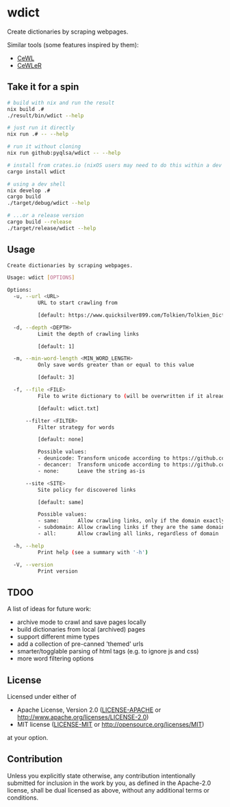 # wdict
Create dictionaries by scraping webpages.

Similar tools (some features inspired by them):
- [CeWL](https://github.com/digininja/CeWL)
- [CeWLeR](https://github.com/roys/cewler)

## Take it for a spin
```bash
# build with nix and run the result
nix build .#
./result/bin/wdict --help

# just run it directly
nix run .# -- --help

# run it without cloning
nix run github:pyqlsa/wdict -- --help

# install from crates.io (nixOS users may need to do this within a dev shell)
cargo install wdict

# using a dev shell
nix develop .#
cargo build
./target/debug/wdict --help

# ...or a release version
cargo build --release
./target/release/wdict --help
```
## Usage
<!-- readme-help -->
```bash
Create dictionaries by scraping webpages.

Usage: wdict [OPTIONS]

Options:
  -u, --url <URL>
          URL to start crawling from

          [default: https://www.quicksilver899.com/Tolkien/Tolkien_Dictionary.html]

  -d, --depth <DEPTH>
          Limit the depth of crawling links

          [default: 1]

  -m, --min-word-length <MIN_WORD_LENGTH>
          Only save words greater than or equal to this value

          [default: 3]

  -f, --file <FILE>
          File to write dictionary to (will be overwritten if it already exists)

          [default: wdict.txt]

      --filter <FILTER>
          Filter strategy for words

          [default: none]

          Possible values:
          - deunicode: Transform unicode according to https://github.com/kornelski/deunicode
          - decancer:  Transform unicode according to https://github.com/null8626/decancer
          - none:      Leave the string as-is

      --site <SITE>
          Site policy for discovered links

          [default: same]

          Possible values:
          - same:      Allow crawling links, only if the domain exactly matches
          - subdomain: Allow crawling links if they are the same domain or subdomains
          - all:       Allow crawling all links, regardless of domain

  -h, --help
          Print help (see a summary with '-h')

  -V, --version
          Print version

```
<!-- readme-help end -->

## TDOO
A list of ideas for future work:
 - archive mode to crawl and save pages locally
 - build dictionaries from local (archived) pages
 - support different mime types
 - add a collection of pre-canned 'themed' urls
 - smarter/togglable parsing of html tags (e.g. to ignore js and css)
 - more word filtering options

## License

Licensed under either of

 * Apache License, Version 2.0
   ([LICENSE-APACHE](LICENSE-APACHE) or http://www.apache.org/licenses/LICENSE-2.0)
 * MIT license
   ([LICENSE-MIT](LICENSE-MIT) or http://opensource.org/licenses/MIT)

at your option.

## Contribution

Unless you explicitly state otherwise, any contribution intentionally submitted
for inclusion in the work by you, as defined in the Apache-2.0 license, shall be
dual licensed as above, without any additional terms or conditions.

